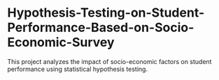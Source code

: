# Hypothesis-Testing-on-Student-Performance-Based-on-Socio-Economic-Survey
This project analyzes the impact of socio-economic factors on student performance using statistical hypothesis testing.
